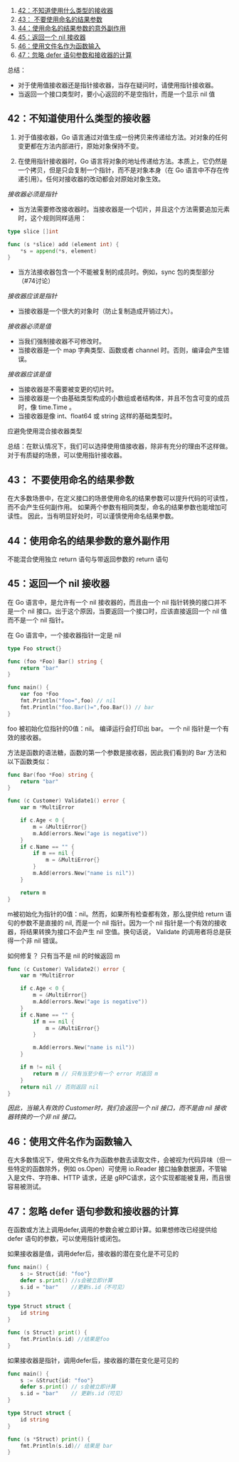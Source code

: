 1. [42：不知道使用什么类型的接收器](#42不知道使用什么类型的接收器)
2. [43： 不要使用命名的结果参数](#43-不要使用命名的结果参数)
3. [44：使用命名的结果参数的意外副作用](#44使用命名的结果参数的意外副作用)
4. [45：返回一个 nil 接收器](#45返回一个-nil-接收器)
5. [46：使用文件名作为函数输入](#46使用文件名作为函数输入)
6. [47：忽略 defer 语句参数和接收器的计算](#47忽略-defer-语句参数和接收器的计算)

总结：

- 对于使用值接收器还是指针接收器，当存在疑问时，请使用指针接收器。
- 当返回一个接口类型时，要小心返回的不是空指针，而是一个显示 nil 值 

## 42：不知道使用什么类型的接收器

1. 对于值接收器，Go 语言通过对值生成一份拷贝来传递给方法。对对象的任何变更都在方法内部进行，原始对象保持不变。

2. 在使用指针接收器时，Go 语言将对象的地址传递给方法。本质上，它仍然是一个拷贝，但是只会复制一个指针，而不是对象本身（在 Go 语言中不存在传递引用）。任何对接收器的改动都会对原始对象生效。


*接收器必须是指针* 

- 当方法需要修改接收器时。当接收器是一个切片，并且这个方法需要追加元素时，这个规则同样适用：

```go
type slice []int

func (s *slice) add (element int) {
    *s = append(*s, element)
}
```

- 当方法接收器包含一个不能被复制的成员时。例如，sync 包的类型部分（#74讨论）

*接收器应该是指针* 

- 当接收器是一个很大的对象时（防止复制造成开销过大）。

*接收器必须是值*

- 当我们强制接收器不可修改时。
- 当接收器是一个 map 字典类型、函数或者 channel 时。否则，编译会产生错误。

*接收器应该是值*

- 当接收器是不需要被变更的切片时。
- 当接收器是一个由基础类型构成的小数组或者结构体，并且不包含可变的成员时，像 time.Time 。
- 当接收器是像 int、float64 或 string 这样的基础类型时。

应避免使用混合接收器类型


总结：在默认情况下，我们可以选择使用值接收器，除非有充分的理由不这样做。对于有质疑的场景，可以使用指针接收器。






## 43： 不要使用命名的结果参数

在大多数场景中，在定义接口的场景使用命名的结果参数可以提升代码的可读性，而不会产生任何副作用。
如果两个参数有相同类型，命名的结果参数也能增加可读性。 因此，当有明显好处时，可以谨慎使用命名结果参数。





## 44：使用命名的结果参数的意外副作用

不能混合使用独立 return 语句与带返回参数的 return 语句





## 45：返回一个 nil 接收器

在 Go 语言中，是允许有一个 nil 接收器的，而且由一个 nil 指针转换的接口并不是一个 nil 接口。出于这个原因，当要返回一个接口时，应该直接返回一个 nil 值而不是一个 nil 指针。


在 Go 语言中，一个接收器指针一定是 nil

```go
type Foo struct{}

func (foo *Foo) Bar() string {
	return "bar"
}

func main() {
	var foo *Foo
	fmt.Println("foo=",foo) // nil
	fmt.Println("foo.Bar()=",foo.Bar()) // bar
}
```

foo 被初始化位指针的0值：nil。 编译运行会打印出 bar。 一个 nil 指针是一个有效的接收器。


方法是函数的语法糖，函数的第一个参数是接收器，因此我们看到的 Bar 方法和以下函数类似：

```go
func Bar(foo *Foo) string {
	return "bar"
}
```



```go
func (c Customer) Validate1() error {
	var m *MultiError

	if c.Age < 0 {
		m = &MultiError{}
		m.Add(errors.New("age is negative"))
	}
	if c.Name == "" {
		if m == nil {
			m = &MultiError{}
		}
		m.Add(errors.New("name is nil"))
	}

	return m
}
```
m被初始化为指针的0值：nil。然而，如果所有检查都有效，那么提供给 return 语句的参数不是直接的 nil, 而是一个 nil 指针。因为一个 nil 指针是一个有效的接收器，将结果转换为接口不会产生 nil 空值。换句话说， Validate 的调用者将总是获得一个非 nil 错误。



如何修复？ 只有当不是 nil 的时候返回 m 


```go
func (c Customer) Validate2() error {
	var m *MultiError

	if c.Age < 0 {
		m = &MultiError{}
		m.Add(errors.New("age is negative"))
	}
	if c.Name == "" {
		if m == nil {
			m = &MultiError{}
		}

		m.Add(errors.New("name is nil"))
	}

	if m != nil {
		return m // 只有当至少有一个 error 时返回 m
	}
	return nil // 否则返回 nil 
}
```

*因此，当输入有效的 Customer时，我们会返回一个 nil 接口，而不是由 nil 接收器转换的一个非 nil 接口。*


## 46：使用文件名作为函数输入

在大多数情况下，使用文件名作为函数参数去读取文件，会被视为代码异味（但一些特定的函数除外，例如 os.Open）可使用 io.Reader 接口抽象数据源，不管输入是文件、字符串、HTTP 请求，还是 gRPC请求，这个实现都能被复用，而且很容易被测试。


## 47：忽略 defer 语句参数和接收器的计算

在函数或方法上调用defer,调用的参数会被立即计算。如果想修改已经提供给defer 语句的参数，可以使用指针或闭包。

如果接收器是值，调用defer后，接收器的潜在变化是不可见的
```go
func main() {
	s := Struct{id: "foo"}
	defer s.print() //s会被立即计算
	s.id = "bar"    //更新s.id（不可见）
}

type Struct struct {
	id string
}

func (s Struct) print() {
	fmt.Println(s.id) //结果是foo
}
```

如果接收器是指针，调用defer后，接收器的潜在变化是可见的
```go
func main() {
	s := &Struct{id: "foo"}
	defer s.print() // s会被立即计算
	s.id = "bar"    // 更新s.id（可见）
}

type Struct struct {
	id string
}

func (s *Struct) print() {
	fmt.Println(s.id)// 结果是 bar
}
```

